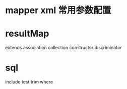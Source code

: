 # mapper xml 常用参数配置

# resultMap

extends
association
collection
constructor
discriminator

# sql

include
test
trim
where 

